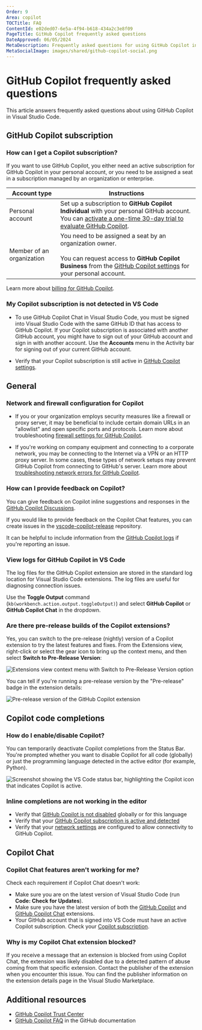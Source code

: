 ```yaml
---
Order: 9
Area: copilot
TOCTitle: FAQ
ContentId: e02ded07-6e5a-4f94-b618-434a2c3e8f09
PageTitle: GitHub Copilot frequently asked questions
DateApproved: 06/05/2024
MetaDescription: Frequently asked questions for using GitHub Copilot in Visual Studio Code.
MetaSocialImage: images/shared/github-copilot-social.png
---
```

# GitHub Copilot frequently asked questions

This article answers frequently asked questions about using GitHub Copilot in Visual Studio Code.

## GitHub Copilot subscription

### How can I get a Copilot subscription?

If you want to use GitHub Copilot, you either need an active subscription for GitHub Copilot in your personal account, or you need to be assigned a seat in a subscription managed by an organization or enterprise.

| Account type | Instructions |
| ------------ | ------------ |
| Personal account | Set up a subscription to **GitHub Copilot Individual** with your personal GitHub account. You can [activate a one-time 30-day trial to evaluate GitHub Copilot](https://github.com/github-copilot/signup). |
| Member of an organization | You need to be assigned a seat by an organization owner.<br/><br/>You can request access to **GitHub Copilot Business** from the [GitHub Copilot settings](https://github.com/settings/copilot) for your personal account. |

Learn more about [billing for GitHub Copilot](https://docs.github.com/billing/managing-billing-for-github-copilot/about-billing-for-github-copilot).

### My Copilot subscription is not detected in VS Code

- To use GitHub Copilot Chat in Visual Studio Code, you must be signed into Visual Studio Code with the same GitHub ID that has access to GitHub Copilot. If your Copilot subscription is associated with another GitHub account, you might have to sign out of your GitHub account and sign in with another account. Use the **Accounts** menu in the Activity bar for signing out of your current GitHub account.

- Verify that your Copilot subscription is still active in [GitHub Copilot settings](https://github.com/settings/copilot).

## General

### Network and firewall configuration for Copilot

- If you or your organization employs security measures like a firewall or proxy server, it may be beneficial to include certain domain URLs in an "allowlist" and open specific ports and protocols. Learn more about troubleshooting [firewall settings for GitHub Copilot](https://docs.github.com/en/copilot/troubleshooting-github-copilot/troubleshooting-firewall-settings-for-github-copilot).

- If you're working on company equipment and connecting to a corporate network, you may be connecting to the Internet via a VPN or an HTTP proxy server. In some cases, these types of network setups may prevent GitHub Copilot from connecting to GitHub's server. Learn more about [troubleshooting network errors for GitHub Copilot](https://docs.github.com/en/copilot/troubleshooting-github-copilot/troubleshooting-network-errors-for-github-copilot).

### How can I provide feedback on Copilot?

You can give feedback on Copilot inline suggestions and responses in the [GitHub Copilot Discussions](https://github.com/orgs/community/discussions/categories/copilot).

If you would like to provide feedback on the Copilot Chat features, you can create issues in the [vscode-copilot-release](https://github.com/microsoft/vscode-copilot-release/issues) repository.

It can be helpful to include information from the [GitHub Copilot logs](#view-logs-for-github-copilot-in-vs-code) if you're reporting an issue.

### View logs for GitHub Copilot in VS Code

The log files for the GitHub Copilot extension are stored in the standard log location for Visual Studio Code extensions. The log files are useful for diagnosing connection issues.

Use the **Toggle Output** command (`kb(workbench.action.output.toggleOutput)`) and select **GitHub Copilot** or **GitHub Copilot Chat** in the dropdown.

### Are there pre-release builds of the Copilot extensions?

Yes, you can switch to the pre-release (nightly) version of a Copilot extension to try the latest features and fixes. From the Extensions view, right-click or select the gear icon to bring up the context menu, and then select **Switch to Pre-Release Version**:

![Extensions view context menu with Switch to Pre-Release Version option](images/faq/switch-to-pre-release.png)

You can tell if you're running a pre-release version by the "Pre-release" badge in the extension details:

![Pre-release version of the GitHub Copilot extension](images/faq/copilot-ext-pre-release.png)

## Copilot code completions

### How do I enable/disable Copilot?

You can temporarily deactivate Copilot completions from the Status Bar. You're prompted whether you want to disable Copilot for all code (globally) or just the programming language detected in the active editor (for example, Python).

![Screenshot showing the VS Code status bar, highlighting the Copilot icon that indicates Copilot is active.](./images/faq/vscode-status-bar-copilot-active.jpg)

### Inline completions are not working in the editor

- Verify that [GitHub Copilot is not disabled](#how-do-i-enabledisable-copilot) globally or for this language
- Verify that your [GitHub Copilot subscription is active and detected](#my-copilot-subscription-is-not-detected-in-vs-code)
- Verify that your [network settings](#network-and-firewall-configuration-for-copilot) are configured to allow connectivity to GitHub Copilot.

## Copilot Chat

### Copilot Chat features aren't working for me?

Check each requirement if Copilot Chat doesn't work:

- Make sure you are on the latest version of Visual Studio Code (run **Code: Check for Updates**).
- Make sure you have the latest version of both the [GitHub Copilot](https://marketplace.visualstudio.com/items?itemName=GitHub.copilot) and [GitHub Copilot Chat](https://marketplace.visualstudio.com/items?itemName=GitHub.copilot-chat) extensions.
- Your GitHub account that is signed into VS Code must have an active Copilot subscription. Check your [Copilot subscription](https://github.com/settings/copilot).

### Why is my Copilot Chat extension blocked?

If you receive a message that an extension is blocked from using Copilot Chat, the extension was likely disabled due to a detected pattern of abuse coming from that specific extension. Contact the publisher of the extension when you encounter this issue. You can find the publisher information on the extension details page in the Visual Studio Marketplace.

## Additional resources

- [GitHub Copilot Trust Center](https://resources.github.com/copilot-trust-center/)
- [GitHub Copilot FAQ](https://github.com/features/copilot#faq) in the GitHub documentation

